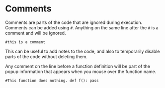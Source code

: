 # Comments
Comments are parts of the code that are ignored during execution.
Comments can be added using `#`. Anything on the same line after the `#` is a comment and will be ignored.

`#this is a comment`

This can be useful to add notes to the code, and also to temporarily disable parts of the code without deleting them.

Any comment on the line before a function definition will be part of the popup information that appears when you mouse over the function name.

`#This function does nothing.
def f():
    pass`